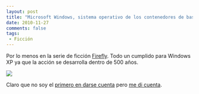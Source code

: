 ```yaml
---
layout: post
title: "Microsoft Windows, sistema operativo de los contenedores de basura"
date: 2010-11-27
comments: false
tags:
 - Ficción
---
```


Por lo menos en la serie de ficción 
[Firefly](http://es.wikipedia.org/wiki/Firefly). 
Todo un cumplido para Windows XP ya que la acción se desarrolla dentro de 500 años.

[![](http://dl.dropbox.com/u/302696/blog_files/firefly/firefly_xp.jpg)](http://dl.dropbox.com/u/302696/blog_files/firefly/firefly_xp.jpg)

Claro que no soy el [primero en darse cuenta](http://www.google.com/search?q=firefly+windows+trash) pero [me di cuenta](http://www.microsiervos.com/archivo/frases-citas/nada-como-el-diy.html).